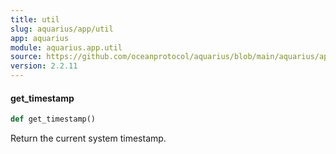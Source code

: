 ```yaml
---
title: util
slug: aquarius/app/util
app: aquarius
module: aquarius.app.util
source: https://github.com/oceanprotocol/aquarius/blob/main/aquarius/app/util.py
version: 2.2.11
---
```

#### get\_timestamp

```python
def get_timestamp()
```

Return the current system timestamp.

